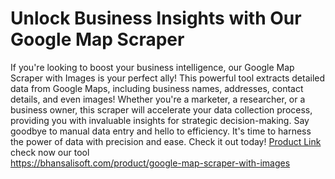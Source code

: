 # Unlock Business Insights with Our Google Map Scraper 
If you're looking to boost your business intelligence, our Google Map Scraper with Images is your perfect ally! This powerful tool extracts detailed data from Google Maps, including business names, addresses, contact details, and even images! Whether you're a marketer, a researcher, or a business owner, this scraper will accelerate your data collection process, providing you with invaluable insights for strategic decision-making. Say goodbye to manual data entry and hello to efficiency. It's time to harness the power of data with precision and ease. Check it out today! [Product Link](https://bhansalisoft.com/product/google-map-scraper-with-images)<br/> check now our tool <br/> https://bhansalisoft.com/product/google-map-scraper-with-images
